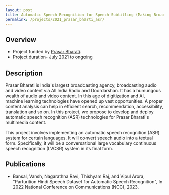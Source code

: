 ```yaml
---
layout: post
title: Automatic Speech Recognition for Speech Subtitling (Making Broadcast Content in various Indian Languages Accessible)
permalink: /projects/2021_prasar_bharti_asr/
---
```


## Overview

  - Project funded by [Prasar Bharati](https://prasarbharati.gov.in/).
  - Project duration- July 2021 to ongoing

## Description

<!-- <img class="img-cover mb-3" src="/assets/images/projects/2021_sensors_graph_abs.png" width="800" height="340">
<br /> -->

Prasar Bharati is India's largest broadcasting agency, broadcasting audio and video content via All India Radio and Doordarshan. It has a humungous wealth of audio and video content. In this age of digitization and AI, machine learning technologies have opened up vast opportunities. A proper content analysis can help in efficient search, recommendation, accessibility, translation and so on. In this project, we propose to develop and deploy automatic speech recognition (ASR) technologies for Prasar Bharati's multimedia content.

This project involves implementing an automatic speech recognition (ASR) system for certain languages. It will convert speech audio into a textual form. Specifically, it will be a conversational large vocabulary continuous speech recognition (LVCSR) system in its final form.

## Publications
- Bansal, Vansh, Nagarathna Ravi, Thishyam Raj, and Vipul Arora, "Parturition Hindi Speech Dataset for Automatic Speech Recognition", In 2022 National Conference on Communications (NCC), 2023.

